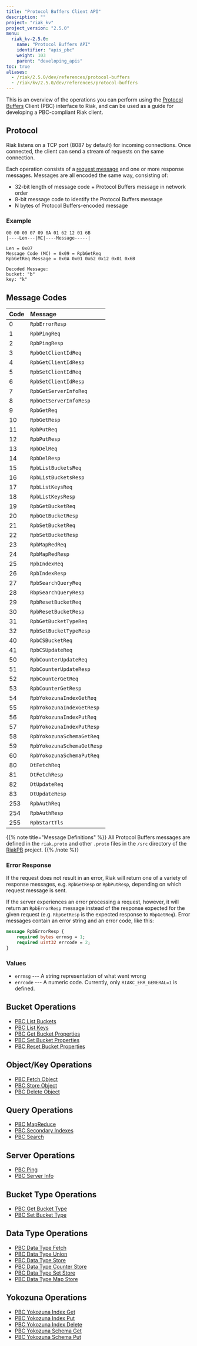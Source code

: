 ```yaml
---
title: "Protocol Buffers Client API"
description: ""
project: "riak_kv"
project_version: "2.5.0"
menu:
  riak_kv-2.5.0:
    name: "Protocol Buffers API"
    identifier: "apis_pbc"
    weight: 103
    parent: "developing_apis"
toc: true
aliases:
  - /riak/2.5.0/dev/references/protocol-buffers
  - /riak/kv/2.5.0/dev/references/protocol-buffers
---
```


This is an overview of the operations you can perform using the
[Protocol Buffers](https://code.google.com/p/protobuf/) Client (PBC)
interface to Riak, and can be used as a guide for developing a
PBC-compliant Riak client.

## Protocol

Riak listens on a TCP port (8087 by default) for incoming connections.
Once connected, the client can send a stream of requests on the same
connection.

Each operation consists of a [request message](https://developers.google.com/protocol-buffers/docs/encoding) and one or more response messages. Messages are all encoded the same way, consisting of:

* 32-bit length of message code + Protocol Buffers message in network
  order
* 8-bit message code to identify the Protocol Buffers message
* N bytes of Protocol Buffers-encoded message

### Example

```
00 00 00 07 09 0A 01 62 12 01 6B
|----Len---|MC|----Message-----|

Len = 0x07
Message Code (MC) = 0x09 = RpbGetReq
RpbGetReq Message = 0x0A 0x01 0x62 0x12 0x01 0x6B

Decoded Message:
bucket: "b"
key: "k"
```

## Message Codes

Code | Message |
:----|:--------|
0 | `RpbErrorResp` |
1 | `RpbPingReq` |
2 | `RpbPingResp` |
3 | `RpbGetClientIdReq` |
4 | `RpbGetClientIdResp` |
5 | `RpbSetClientIdReq` |
6 | `RpbSetClientIdResp` |
7 | `RpbGetServerInfoReq` |
8 | `RpbGetServerInfoResp` |
9 | `RpbGetReq` |
10 | `RpbGetResp` |
11 | `RpbPutReq` |
12 | `RpbPutResp` |
13 | `RpbDelReq` |
14 | `RpbDelResp` |
15 | `RpbListBucketsReq` |
16 | `RpbListBucketsResp` |
17 | `RpbListKeysReq` |
18 | `RpbListKeysResp` |
19 | `RpbGetBucketReq` |
20 | `RpbGetBucketResp` |
21 | `RpbSetBucketReq` |
22 | `RpbSetBucketResp` |
23 | `RpbMapRedReq` |
24 | `RpbMapRedResp` |
25 | `RpbIndexReq` |
26 | `RpbIndexResp` |
27 | `RpbSearchQueryReq` |
28 | `RbpSearchQueryResp` |
29 | `RpbResetBucketReq` |
30 | `RpbResetBucketResp` |
31 | `RpbGetBucketTypeReq` |
32 | `RpbSetBucketTypeResp` |
40 | `RpbCSBucketReq` |
41 | `RpbCSUpdateReq` |
50 | `RpbCounterUpdateReq` |
51 | `RpbCounterUpdateResp` |
52 | `RpbCounterGetReq` |
53 | `RpbCounterGetResp` |
54 | `RpbYokozunaIndexGetReq` |
55 | `RpbYokozunaIndexGetResp` |
56 | `RpbYokozunaIndexPutReq` |
57 | `RpbYokozunaIndexPutResp` |
58 | `RpbYokozunaSchemaGetReq` |
59 | `RpbYokozunaSchemaGetResp` |
60 | `RpbYokozunaSchemaPutReq` |
80 | `DtFetchReq` |
81 | `DtFetchResp` |
82 | `DtUpdateReq` |
83 | `DtUpdateResp` |
253 | `RpbAuthReq` |
254 | `RpbAuthResp` |
255 | `RpbStartTls` |

{{% note title="Message Definitions" %}}
All Protocol Buffers messages are defined in the `riak.proto` and other
`.proto` files in the `/src` directory of the
<a href="https://github.com/basho/riak_pb">RiakPB</a> project.
{{% /note %}}

### Error Response

If the request does not result in an error, Riak will return one of a
variety of response messages, e.g. `RpbGetResp` or `RpbPutResp`,
depending on which request message is sent.

If the server experiences an error processing a request, however, it
will return an `RpbErrorResp` message instead of the response expected
for the given request (e.g. `RbpGetResp` is the expected response to
`RbpGetReq`). Error messages contain an error string and an error code,
like this:

```protobuf
message RpbErrorResp {
    required bytes errmsg = 1;
    required uint32 errcode = 2;
}
```

### Values

* `errmsg` --- A string representation of what went wrong
* `errcode` --- A numeric code. Currently, only `RIAKC_ERR_GENERAL=1`
  is defined.

## Bucket Operations

* [PBC List Buckets](/riak/kv/2.5.0/developing/api/protocol-buffers/list-buckets)
* [PBC List Keys](/riak/kv/2.5.0/developing/api/protocol-buffers/list-keys)
* [PBC Get Bucket Properties](/riak/kv/2.5.0/developing/api/protocol-buffers/get-bucket-props)
* [PBC Set Bucket Properties](/riak/kv/2.5.0/developing/api/protocol-buffers/set-bucket-props)
* [PBC Reset Bucket Properties](/riak/kv/2.5.0/developing/api/protocol-buffers/reset-bucket-props)

## Object/Key Operations

* [PBC Fetch Object](/riak/kv/2.5.0/developing/api/protocol-buffers/fetch-object)
* [PBC Store Object](/riak/kv/2.5.0/developing/api/protocol-buffers/store-object)
* [PBC Delete Object](/riak/kv/2.5.0/developing/api/protocol-buffers/delete-object)

## Query Operations

* [PBC MapReduce](/riak/kv/2.5.0/developing/api/protocol-buffers/mapreduce)
* [PBC Secondary Indexes](/riak/kv/2.5.0/developing/api/protocol-buffers/secondary-indexes)
* [PBC Search](/riak/kv/2.5.0/developing/api/protocol-buffers/search)

## Server Operations

* [PBC Ping](/riak/kv/2.5.0/developing/api/protocol-buffers/ping)
* [PBC Server Info](/riak/kv/2.5.0/developing/api/protocol-buffers/server-info)

## Bucket Type Operations

* [PBC Get Bucket Type](/riak/kv/2.5.0/developing/api/protocol-buffers/get-bucket-type)
* [PBC Set Bucket Type](/riak/kv/2.5.0/developing/api/protocol-buffers/set-bucket-type)

## Data Type Operations

* [PBC Data Type Fetch](/riak/kv/2.5.0/developing/api/protocol-buffers/dt-fetch)
* [PBC Data Type Union](/riak/kv/2.5.0/developing/api/protocol-buffers/dt-union)
* [PBC Data Type Store](/riak/kv/2.5.0/developing/api/protocol-buffers/dt-store)
* [PBC Data Type Counter Store](/riak/kv/2.5.0/developing/api/protocol-buffers/dt-counter-store)
* [PBC Data Type Set Store](/riak/kv/2.5.0/developing/api/protocol-buffers/dt-set-store)
* [PBC Data Type Map Store](/riak/kv/2.5.0/developing/api/protocol-buffers/dt-map-store)

## Yokozuna Operations

* [PBC Yokozuna Index Get](/riak/kv/2.5.0/developing/api/protocol-buffers/yz-index-get)
* [PBC Yokozuna Index Put](/riak/kv/2.5.0/developing/api/protocol-buffers/yz-index-put)
* [PBC Yokozuna Index Delete](/riak/kv/2.5.0/developing/api/protocol-buffers/yz-index-delete)
* [PBC Yokozuna Schema Get](/riak/kv/2.5.0/developing/api/protocol-buffers/yz-schema-get)
* [PBC Yokozuna Schema Put](/riak/kv/2.5.0/developing/api/protocol-buffers/yz-schema-put)
